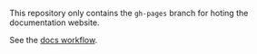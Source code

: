 This repository only contains the `gh-pages` branch for hoting the documentation website. 

See the [docs workflow](https://github.com/UbiHome/UbiHome/blob/main/.github/workflows/docs.yml).